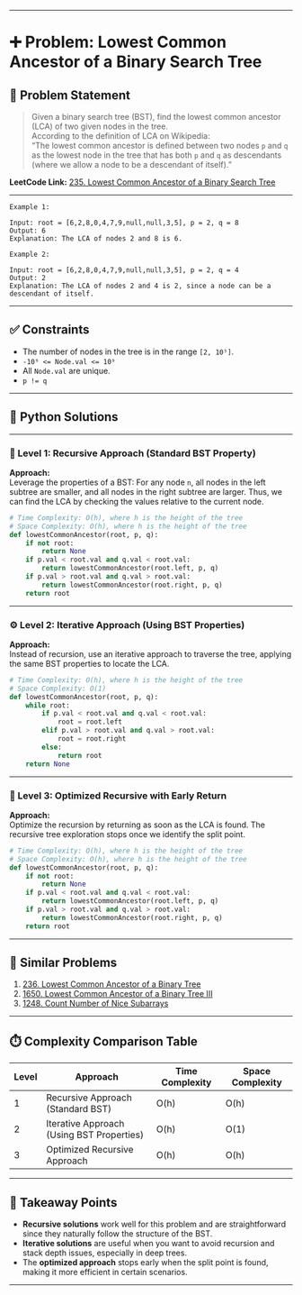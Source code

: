 
---

# ➕ Problem: Lowest Common Ancestor of a Binary Search Tree

## 📘 Problem Statement

> Given a binary search tree (BST), find the lowest common ancestor (LCA) of two given nodes in the tree.  
> According to the definition of LCA on Wikipedia:  
> “The lowest common ancestor is defined between two nodes `p` and `q` as the lowest node in the tree that has both `p` and `q` as descendants (where we allow a node to be a descendant of itself).”

**LeetCode Link:** [235. Lowest Common Ancestor of a Binary Search Tree](https://leetcode.com/problems/lowest-common-ancestor-of-a-binary-search-tree/)

---

```
Example 1:

Input: root = [6,2,8,0,4,7,9,null,null,3,5], p = 2, q = 8
Output: 6
Explanation: The LCA of nodes 2 and 8 is 6.

Example 2:

Input: root = [6,2,8,0,4,7,9,null,null,3,5], p = 2, q = 4
Output: 2
Explanation: The LCA of nodes 2 and 4 is 2, since a node can be a descendant of itself.
```

---

## ✅ Constraints

- The number of nodes in the tree is in the range `[2, 10⁵]`.
- `-10⁹ <= Node.val <= 10⁹`
- All `Node.val` are unique.
- `p != q`

---

## 🧠 Python Solutions

---

### 🧪 Level 1: Recursive Approach (Standard BST Property)

**Approach:**  
Leverage the properties of a BST: For any node `n`, all nodes in the left subtree are smaller, and all nodes in the right subtree are larger. Thus, we can find the LCA by checking the values relative to the current node.

```python
# Time Complexity: O(h), where h is the height of the tree
# Space Complexity: O(h), where h is the height of the tree
def lowestCommonAncestor(root, p, q):
    if not root:
        return None
    if p.val < root.val and q.val < root.val:
        return lowestCommonAncestor(root.left, p, q)
    if p.val > root.val and q.val > root.val:
        return lowestCommonAncestor(root.right, p, q)
    return root
```

---

### ⚙️ Level 2: Iterative Approach (Using BST Properties)

**Approach:**  
Instead of recursion, use an iterative approach to traverse the tree, applying the same BST properties to locate the LCA.

```python
# Time Complexity: O(h), where h is the height of the tree
# Space Complexity: O(1)
def lowestCommonAncestor(root, p, q):
    while root:
        if p.val < root.val and q.val < root.val:
            root = root.left
        elif p.val > root.val and q.val > root.val:
            root = root.right
        else:
            return root
    return None
```

---

### 🚀 Level 3: Optimized Recursive with Early Return

**Approach:**  
Optimize the recursion by returning as soon as the LCA is found. The recursive tree exploration stops once we identify the split point.

```python
# Time Complexity: O(h), where h is the height of the tree
# Space Complexity: O(h), where h is the height of the tree
def lowestCommonAncestor(root, p, q):
    if not root:
        return None
    if p.val < root.val and q.val < root.val:
        return lowestCommonAncestor(root.left, p, q)
    if p.val > root.val and q.val > root.val:
        return lowestCommonAncestor(root.right, p, q)
    return root
```

---

## 🔗 Similar Problems

1. [236. Lowest Common Ancestor of a Binary Tree](https://leetcode.com/problems/lowest-common-ancestor-of-a-binary-tree/)
2. [1650. Lowest Common Ancestor of a Binary Tree III](https://leetcode.com/problems/lowest-common-ancestor-of-a-binary-tree-iii/)
3. [1248. Count Number of Nice Subarrays](https://leetcode.com/problems/count-number-of-nice-subarrays/)

---

## ⏱️ Complexity Comparison Table

| Level | Approach                               | Time Complexity | Space Complexity |
|-------|----------------------------------------|-----------------|------------------|
| 1     | Recursive Approach (Standard BST)      | O(h)            | O(h)             |
| 2     | Iterative Approach (Using BST Properties) | O(h)            | O(1)             |
| 3     | Optimized Recursive Approach           | O(h)            | O(h)             |

---

## 📌 Takeaway Points

- **Recursive solutions** work well for this problem and are straightforward since they naturally follow the structure of the BST.
- **Iterative solutions** are useful when you want to avoid recursion and stack depth issues, especially in deep trees.
- The **optimized approach** stops early when the split point is found, making it more efficient in certain scenarios.

---
